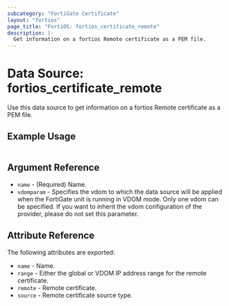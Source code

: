 ```yaml
---
subcategory: "FortiGate Certificate"
layout: "fortios"
page_title: "FortiOS: fortios_certificate_remote"
description: |-
  Get information on a fortios Remote certificate as a PEM file.
---
```


# Data Source: fortios_certificate_remote
Use this data source to get information on a fortios Remote certificate as a PEM file.


## Example Usage

```hcl

```

## Argument Reference

* `name` - (Required) Name.
* `vdomparam` - Specifies the vdom to which the data source will be applied when the FortiGate unit is running in VDOM mode. Only one vdom can be specified. If you want to inherit the vdom configuration of the provider, please do not set this parameter.

## Attribute Reference

The following attributes are exported:

* `name` - Name.
* `range` - Either the global or VDOM IP address range for the remote certificate.
* `remote` - Remote certificate.
* `source` - Remote certificate source type.
